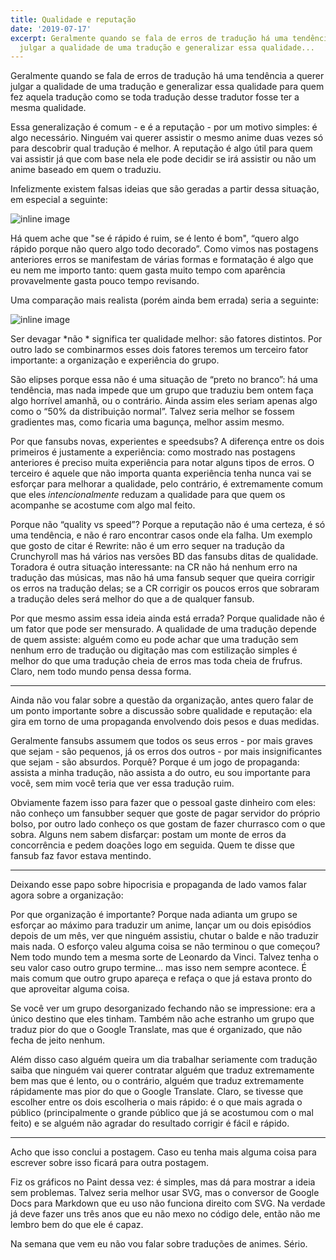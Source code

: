 ```yaml
---
title: Qualidade e reputação
date: '2019-07-17'
excerpt: Geralmente quando se fala de erros de tradução há uma tendência a querer
  julgar a qualidade de uma tradução e generalizar essa qualidade...
---
```




Geralmente quando se fala de erros de tradução há uma tendência a querer julgar a qualidade de uma tradução e generalizar essa qualidade para quem fez aquela tradução como se toda tradução desse tradutor fosse ter a mesma qualidade.

Essa generalização é comum - e é a reputação - por um motivo simples: é algo necessário. Ninguém vai querer assistir o mesmo anime duas vezes só para descobrir qual tradução é melhor. A reputação é algo útil para quem vai assistir já que com base nela ele pode decidir se irá assistir ou não um anime baseado em quem o traduziu.

Infelizmente existem falsas ideias que são geradas a partir dessa situação, em especial a seguinte:

![inline image](https://i.imgur.com/tnkgkAT.png)

Há quem ache que "se é rápido é ruim, se é lento é bom", “quero algo rápido porque não quero algo todo decorado”. Como vimos nas postagens anteriores erros se manifestam de várias formas e formatação é algo que eu nem me importo tanto: quem gasta muito tempo com aparência provavelmente gasta pouco tempo revisando.

Uma comparação mais realista (porém ainda bem errada) seria a seguinte:

![inline image](https://i.imgur.com/rHYU2lF.png)

Ser devagar *não * significa ter qualidade melhor: são fatores distintos. Por outro lado se combinarmos esses dois fatores teremos um terceiro fator importante: a organização e experiência do grupo.

São elipses porque essa não é uma situação de “preto no branco”: há uma tendência, mas nada impede que um grupo que traduziu bem ontem faça algo horrível amanhã, ou o contrário. Ainda assim eles seriam apenas algo como o “50% da distribuição normal”. Talvez seria melhor se fossem gradientes mas, como ficaria uma bagunça, melhor assim mesmo.

Por que fansubs novas, experientes e speedsubs? A diferença entre os dois primeiros é justamente a experiência: como mostrado nas postagens anteriores é preciso muita experiência para notar alguns tipos de erros. O terceiro é aquele que não importa quanta experiência tenha nunca vai se esforçar para melhorar a qualidade, pelo contrário, é extremamente comum que eles *intencionalmente* reduzam a qualidade para que quem os acompanhe se acostume com algo mal feito.

Porque não “quality vs speed”? Porque a reputação não é uma certeza, é só uma tendência, e não é raro encontrar casos onde ela falha. Um exemplo que gosto de citar é Rewrite: não é um erro sequer na tradução da Crunchyroll mas há vários nas versões BD das fansubs ditas de qualidade. Toradora é outra situação interessante: na CR não há nenhum erro na tradução das músicas, mas não há uma fansub sequer que queira corrigir os erros na tradução delas; se a CR corrigir os poucos erros que sobraram a tradução deles será melhor do que a de qualquer fansub.

Por que mesmo assim essa ideia ainda está errada? Porque qualidade não é um fator que pode ser mensurado. A qualidade de uma tradução depende de quem assiste: alguém como eu pode achar que uma tradução sem nenhum erro de tradução ou digitação mas com estilização simples é melhor do que uma tradução cheia de erros mas toda cheia de frufrus. Claro, nem todo mundo pensa dessa forma.

---


Ainda não vou falar sobre a questão da organização, antes quero falar de um ponto importante sobre a discussão sobre qualidade e reputação: ela gira em torno de uma propaganda envolvendo dois pesos e duas medidas.

Geralmente fansubs assumem que todos os seus erros - por mais graves que sejam - são pequenos, já os erros dos outros - por mais insignificantes que sejam - são absurdos. Porquê? Porque é um jogo de propaganda: assista a minha tradução, não assista a do outro, eu sou importante para você, sem mim você teria que ver essa tradução ruim.

Obviamente fazem isso para fazer que o pessoal gaste dinheiro com eles: não conheço um fansubber sequer que goste de pagar servidor do próprio bolso, por outro lado conheço os que gostam de fazer churrasco com o que sobra. Alguns nem sabem disfarçar: postam um monte de erros da concorrência e pedem doações logo em seguida. Quem te disse que fansub faz favor estava mentindo.

---


Deixando esse papo sobre hipocrisia e propaganda de lado vamos falar agora sobre a organização:

Por que organização é importante? Porque nada adianta um grupo se esforçar ao máximo para traduzir um anime, lançar um ou dois episódios depois de um mês, ver que ninguém assistiu, chutar o balde e não traduzir mais nada. O esforço valeu alguma coisa se não terminou o que começou? Nem todo mundo tem a mesma sorte de Leonardo da Vinci. Talvez tenha o seu valor caso outro grupo termine… mas isso nem sempre acontece. É mais comum que outro grupo apareça e refaça o que já estava pronto do que aproveitar alguma coisa.

Se você ver um grupo desorganizado fechando não se impressione: era a único destino que eles tinham. Também não ache estranho um grupo que traduz pior do que o Google Translate, mas que é organizado, que não fecha de jeito nenhum.

Além disso caso alguém queira um dia trabalhar seriamente com tradução saiba que ninguém vai querer contratar alguém que traduz extremamente bem mas que é lento, ou o contrário, alguém que traduz extremamente rápidamente mas pior do que o Google Translate. Claro, se tivesse que escolher entre os dois escolheria o mais rápido: é o que mais agrada o público (principalmente o grande público que já se acostumou com o mal feito) e se alguém não agradar do resultado corrigir é fácil e rápido.

---


Acho que isso conclui a postagem. Caso eu tenha mais alguma coisa para escrever sobre isso ficará para outra postagem.

Fiz os gráficos no Paint dessa vez: é simples, mas dá para mostrar a ideia sem problemas. Talvez seria melhor usar SVG, mas o conversor de Google Docs para Markdown que eu uso não funciona direito com SVG. Na verdade já deve fazer uns três anos que eu não mexo no código dele, então não me lembro bem do que ele é capaz.

Na semana que vem eu não vou falar sobre traduções de animes. Sério.